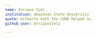 ```yaml
---
name: Enrique Izel  
institution: Amazonas State University
quote: Hitherto hath the LORD helped us
github_user: EnriqueIzel2

---
```

